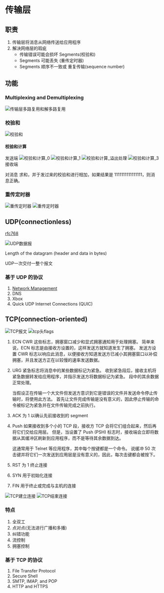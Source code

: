 # 传输层

## 职责
1. 传输层将消息从网络传送给应用程序
2. 解决网络层的瑕疵
    * 传输错误可能会损坏 Segments(校验和)
    * Segments 可能丢失 (重传定时器)
    * Segments 顺序不一致或 重复传输(sequence number)


## 功能
### Multiplexing and Demultiplexing

![传输层多路复用和解多路复用](../img/传输层多路复用和解多路复用.jpg)

### 校验和
![校验和](../img/校验和.jpg)

#### 校验和计算
发送端
![校验和计算_0](../img/校验和计算_0.jpg)
![校验和计算_1](../img/校验和计算_1.jpg)
![校验和计算_溢出处理](../img/校验和计算_2.jpg)
![校验和计算_3](../img/校验和计算_3.jpg)
接收端

对消息 求和，并于发过来的校验和进行相加，如果结果是 1111111111111111，则消息正确。

### 重传定时器
![重传定时器](../img/重传定时器.jpg)
![重传定时器](../img/重传定时器_2.jpg)

## UDP(connectionless)

[rfc768](https://tools.ietf.org/pdf/rfc768.pdf)

![UDP数据报](../img/UDP数据报.jpg)

Length of the datagram (header and data in bytes)

UDP一次交付一整个报文

### 基于 UDP 的协议
1. [Network Management](https://en.wikipedia.org/wiki/Simple_Network_Management_Protocol)
2. DNS
3. Xbox
4. Quick UDP Internet Connections (QUIC)

## TCP(connection-oriented)

![TCP报文](../img/TCP报文.jpeg)
![tcp头flags](../img/tcp头flags.jpg)
1. ECN CWR 这些标志，拥塞窗口减少和显式拥塞通知用于处理拥塞。 简单来说，ECN 标志是由接收方设置的，这样发送方就知道发生了拥塞。 发送方设置 CWR 标志以响应此消息，以便接收方知道发送方已减小其拥塞窗口以补偿拥塞，并且发送方正在以较慢的速率发送数据。
3. URG 紧急标志将消息中的某些数据标记为紧急。 收到紧急段后，接收主机将紧急数据转发给应用程序，并指示发送方将数据标记为紧急。 段中的其余数据正常处理。

    当假设正在传输一个大文件但发送方意识到它是错误的文件并发送命令停止传输时，将使用此方法。 首先让文件完成传输是没有意义的，因此停止传输的命令被标记为紧急并在文件传输完成之前执行。
4. ACK 为 1 以确认先前接收到的 segment
5. Push 如果接收到多个小的 TCP 段，接收方 TCP 会将它们组合起来，然后再将它们交给应用层。 但是，当设置了 Push (PSH) 标志时，接收端会立即将数据从其缓冲区刷新到应用程序，而不是等待其余数据到达。

    这通常用于 Telnet 等应用程序，其中每个按键都是一个命令。 说缓冲 50 次击键并将它们一次发送到应用层是没有意义的，因此，每次击键都会被按下。
6. RST 为 1 终止连接
7. SYN 用于初始化连接
8. FIN 用于终止或完成与主机的连接

![TCP建立连接](../img/TCP建立连接.jpg)
![TCP结束连接](../img/TCP结束连接.jpg)
### 特点
1. 全双工
2. 点对点(无法进行广播和多播)
3. 纠错功能
4. 流控制
5. 拥塞控制
### 基于 TCP 的协议
1. File Transfer Protocol
2. Secure Shell
3. SMTP, IMAP, and POP
4. HTTP and HTTPS
